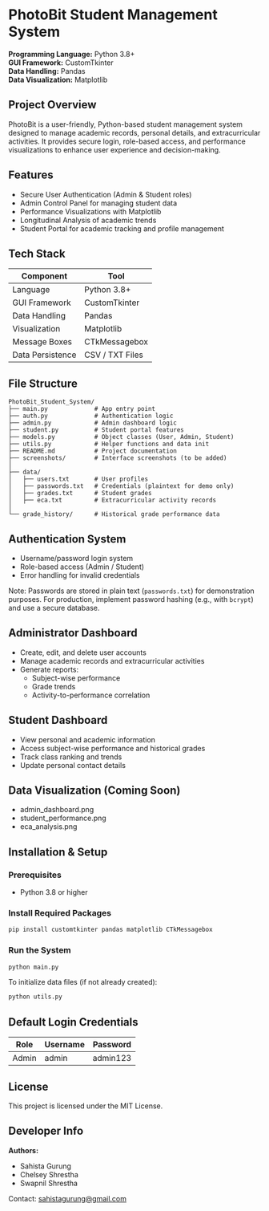 # PhotoBit Student Management System

**Programming Language:** Python 3.8+  
**GUI Framework:** CustomTkinter  
**Data Handling:** Pandas  
**Data Visualization:** Matplotlib  

## Project Overview

PhotoBit is a user-friendly, Python-based student management system designed to manage academic records, personal details, and extracurricular activities. It provides secure login, role-based access, and performance visualizations to enhance user experience and decision-making.

## Features

- Secure User Authentication (Admin & Student roles)  
- Admin Control Panel for managing student data  
- Performance Visualizations with Matplotlib  
- Longitudinal Analysis of academic trends  
- Student Portal for academic tracking and profile management  

## Tech Stack

| Component          | Tool             |
|--------------------|------------------|
| Language           | Python 3.8+       |
| GUI Framework      | CustomTkinter     |
| Data Handling      | Pandas            |
| Visualization      | Matplotlib        |
| Message Boxes      | CTkMessagebox     |
| Data Persistence   | CSV / TXT Files   |

## File Structure

```
PhotoBit_Student_System/
├── main.py             # App entry point
├── auth.py             # Authentication logic
├── admin.py            # Admin dashboard logic
├── student.py          # Student portal features
├── models.py           # Object classes (User, Admin, Student)
├── utils.py            # Helper functions and data init
├── README.md           # Project documentation
├── screenshots/        # Interface screenshots (to be added)
│
├── data/
│   ├── users.txt       # User profiles
│   ├── passwords.txt   # Credentials (plaintext for demo only)
│   ├── grades.txt      # Student grades
│   ├── eca.txt         # Extracurricular activity records
│
└── grade_history/      # Historical grade performance data
```

## Authentication System

- Username/password login system  
- Role-based access (Admin / Student)  
- Error handling for invalid credentials  

Note: Passwords are stored in plain text (`passwords.txt`) for demonstration purposes. For production, implement password hashing (e.g., with `bcrypt`) and use a secure database.

## Administrator Dashboard

- Create, edit, and delete user accounts  
- Manage academic records and extracurricular activities  
- Generate reports:
  - Subject-wise performance
  - Grade trends
  - Activity-to-performance correlation  

## Student Dashboard

- View personal and academic information  
- Access subject-wise performance and historical grades  
- Track class ranking and trends  
- Update personal contact details  

## Data Visualization (Coming Soon)

- admin_dashboard.png  
- student_performance.png  
- eca_analysis.png  

## Installation & Setup

### Prerequisites

- Python 3.8 or higher

### Install Required Packages

```bash
pip install customtkinter pandas matplotlib CTkMessagebox
```

### Run the System

```bash
python main.py
```

To initialize data files (if not already created):

```bash
python utils.py
```

## Default Login Credentials

| Role    | Username | Password  |
|---------|----------|-----------|
| Admin   | admin    | admin123  |

## License

This project is licensed under the MIT License.

## Developer Info

**Authors:**  
- Sahista Gurung  
- Chelsey Shrestha  
- Swapnil Shrestha  

Contact: sahistagurung@gmail.com

